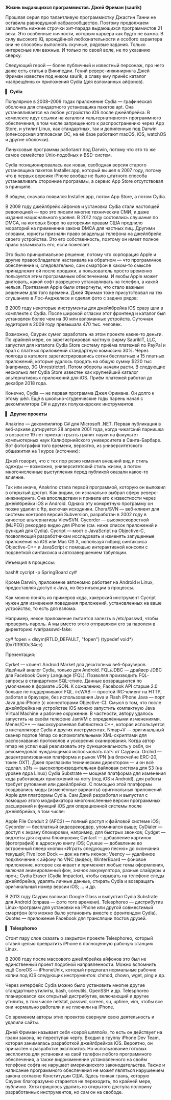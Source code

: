 __Жизнь выдающихся программистов. Джей Фриман (saurik)__



Прошлая серия про талантливую программистку Джастин Танни не оставила равнодушной хабрасообщество. Поэтому продолжаем заполнять нижние строчки хит-парада выдающихся программистов 21 века. Это особенные личности, которым карьера как будто не важна. В силу высокого IQ, врождённой любознательности и особого характера они не способны выполнять скучные, рядовые задания. Только интересные или важные. И только по своей воле, не по указанию сверху.

Следующий герой — более публичный и известный персонаж, про него даже есть статья в Википедии. Гений реверс-инжиниринга Джей Фриман известен под ником saurik, а славу ему принёс каталог «запрещённых» приложений Cydia (для взломанных айфонов).

__▍ Cydia__

Популярное в 2008–2009 годах приложение Cydia — графическая оболочка для стандартного установщика пакетов apt. Она устанавливается на любое устройство iOS после джейлбрейка. В комплекте идут ссылки на каталоги «альтернативного» программного обеспечения, в том числе запрещенного к распространению через App Store, и утилит Linux, как стандартных, так и допиленных под Darwin (опенсорсная эппловская ОС, на её базе работают macOS, iOS, watchOS и другие оболочки).

Линуксовые программы работают под Darwin, потому что это то же самое семейство Unix-подобных и BSD-систем.

Cydia позиционировалась как новая, свободная версия старого установщика пакетов Installer.app, который вышел в 2007 году, потому что в первых версиях iPhone вообще не было штатного способа устанавливать сторонние программы, а сервис App Store отсутствовал в принципе.

В общем, сначала появился Installer.app, потом App Store, а потом Cydia.


В 2009 году джейлбрейк айфонов и установка Cydia стали настоящей революцией — про это писали многие технические СМИ, и даже издания национального уровня. В 2012 году состоялись слушания по DMCA, на которых Бюро по авторским правам США продлило мораторий на применение закона DMCA для частных лиц. Другими словами, юристы признали право владельца телефона на джейлбрейк своего устройства. Это его собственность, поэтому он имеет полное право взламывать его, если пожелает.

Это было принципиальное решение, потому что корпорация Apple и другие правообладатели настаивала на обратном — что программное обеспечение и, следовательно, сам смартфон в каком-то смысле принадлежит ей после продажи, а пользователь просто временно пользуется этим программным обеспечением. И якобы Apple может диктовать, какой софт разрешено устанавливать на телефон, а какой нельзя. Притязания Apple были отвергнуты, что стало важным решением для того времени. Джей Фриман тоже присутствовал на тех слушаниях в Лос-Анджелесе и сделал фото с задних рядов:


В 2009 году некоторые инструменты для джейлбрейка iOS сразу шли в комплекте с Cydia. После широкой огласки этот фронтенд и каталог был установлен более чем на 30 млн взломанных устройств. Суточная аудитория в 2009 году превышала 470 тыс. человек.

Возможно, Саурик сумел заработать на этом проекте какие-то деньги. По крайней мере, он зарегистрировал частную фирму SaurikIT, LLC, запустил для каталога Cydia Store систему приёма платежей по PayPal и брал с платных приложений стандартную комиссию 30%. Через полгода в каталоге зарегистрировались сотни бесплатных и 15 платных приложений, которые удалось продать на общую сумму $220 тыс (например, 3G Unrestrictor). Потом обороты начали расти. В следующие несколько лет Cydia Store известен как крупнейший каталог альтернативных приложений для iOS. Приём платежей работал до декабря 2018 года.

Конечно, Cydia — не первая программа Джея Фримана. Он долго к этому шёл. Ещё в школьно-студенческие годы парень начал с декомпилятора C# и других полухакерских инструментов.

__▍ Другие проекты__

Anakrino — декомпилятор C# для Microsoft .NET. Первая публикация в веб-архиве датируется 28 апреля 2001 года, когда чикагский парнишка в возрасте 19 лет приехал грызть гранит науки на факультет компьютерных наук Калифорнийского университета в Санта-Барбаре. Вот фотография того времени, вероятно, из университетского общежития на 1 курсе (источник):


Джей говорит, что с тех пор резко изменил внешний вид и стиль одежды — возможно, университетский стиль жизни, а потом многочисленные выступления перед публикой оказали какое-то влияние.

Так или иначе, Anakrino стала первой программой, которую он выложил в открытый доступ. Как видим, он изначально выбрал сферу реверс-инжиниринга. Она впоследствии и привела его к известности через джейлбрейки iOS и Android. Однако эту конкретную программу он позже удалил с ftp, включая исходники.
Chora/SVN — веб-клиент для системы контроля версий Subversion, разработан в 2002 году в качестве альтернативы ViewSVN.
Cycorder — высокоскоростной (MJPEG) рекордер видео для iPhone (см. ниже список приложений и функций для Cydia).
Cycript — мост с JavaScript на Objective-C, позволяющий разработчикам исследовать и изменять запущенные приложения на iOS или Mac OS X, используя гибрид синтаксиса Objective-C++ и JavaScript с помощью интерактивной консоли с подсветкой синтаксиса и автозавершением табуляции.

Инъекция в процессы:

bash# cycript -p SpringBoard
cy#

Кроме Darwin, приложение автономно работает на Android и Linux, предоставляя доступ к Java, но без инъекции в процессы.

Как можно понять из примеров кода, хакерский инструмент Cycript нужен для изменения поведения приложений, установленных на ваше устройство, то есть для взлома.

Например, некое приложение пытается залезть в /etc/passwd, чтобы проверить пароль. А мы вместо этого отправляем его за паролем в директорию /var/passwd-fake:

cy# fopen = dlsym(RTLD_DEFAULT, "fopen")
(typedef void*)(0x7fff900c34ec)

Презентация:



Cyrket — клиент Android Market для десктопных веб-браузеров. Идейный аналог Cydia, только для Android.
FQL/JDBC — драйвер JDBC для Facebook Query Language (FQL). Позволял производить FQL-запросы в стандартном SQL-стиле. Данные возвращаются по умолчанию в формате JSON. К сожалению, Facebook API старше 2.0 больше пе поддерживают FQL.
ircWAB — простой IRC-клиент на HTTP, работал в браузере, без использования Java и Flash
iPhone Java — порт Java для iPhone (с коннекторами Objective-C). Смысл в том, что после джейлбрейка на устройстве iOS можно запустить компактную Java Virtual Machine и рабочее окружение. В частности, автору удалось запустить на своём телефоне JamVM с определёнными изменениями.
Menes/C++ — высокоуровневая библиотека C++, которая используется в инсталляторе Cydia и других инструментах.
Nmap+V — оригинальный сканер портов Nmap со вспомогательными XML-скриптами для распознавания протоколов и ускорения сканирования. Когда автор nmap не успел ещё реализовать эту функциональность у себя, он рекомендовал нуждающимся использовать патч от Саурика.
Orchid — децентрализованная платформа и рынок VPN (на блокчейне ERC-20, токен OXT). Джея пригласили техническим директором — и он всё сделал.
s3fs — высокопроизводительная файловая система для S3 (на уровне ядра Linux)
Cydia Substrate — мощная платформа для изменения кода работающих приложений на лету (под iOS и Android), для работы требует рутования или джейлбрейка. С помощью этой платформы создавались моды (изменённые варианты) оригинальных приложений Apple для платформы Cydia. Сам Джей разработал и выпустил с помощью этого модификатора многочисленные версии программных расширений и функций iOS для операционной системы после джейлбрейка, в том числе:

Apple File Conduit 2 (AFC2) — полный доступ к файловой системе iOS;
Cycorder — бесплатный видеорекордер, упоминался выше;
CyDialer — доступ к экрану блокировки, например, для быстрых звонков;
Cydget — виджеты для экрана блокировки;
Cyntact — добавление картинок (фотографий) в адресную книгу iOS;
Cyueue — добавление во встроенный плеер кнопки «Играть следующую песню» до окончания текущей;
Five Icon Dock — док на пять иконок;
Veency — удалённое подключение к айфону по VNC (видео);
WinterBoard — фоновое приложение, которое скачивает и применяет любые темы оформления, включая анимированный фон, значок аккумулятора, разные слайдеры и проч.;
Cydia Eraser (Cydia Impactor), чтобы скрывать на телефоне следы джейлбрейка, удалять личные данные, стирать Cydia и возвращать оригинальный номер версии iOS;
… и др.

В 2013 году Саурик взломал Google Glass и выпустил Cydia Substrate для Android (справа — фото того времени).
Telesphoreo — дистрибутив Linux-программ для установки на iPhone или другой совместимый смартфон (его можно было установить вместе с фронтендом Cydia).
Quotes — приложение Facebook для трансляции постов друзей.

__▍ Telesphoreo__

Стоит пару слов сказать о закрытом проекте Telesphoreo, который ставил целью превратить iPhone в полноценную рабочую станцию Linux.

В 2008 году после массового джейлбрейка айфонов это был не единственный проект подобной направленности. Можно вспомнить ещё CoreOS — iPhoneUnix, который предлагал нормальные рабочие копии под iOS следующих инструментов: chmod, chown, wget, ping и др.

Через интерфейс Cydia можно было установить многие другие стандартные утилиты, bash, coreutils, OpenSSH и др. Telesphoreo планировался как открытый дистрибутив, включающий и другие утилиты, в том числе netstat, passwd, screen, su, uptime, vim, чтобы все они нормально работали и не глючили на iPhone.

Со временем авторы этих проектов свернули свою деятельность и удалили сайты.


Джей Фриман называет себя «серой шляпой», то есть он действует на грани закона, не переступая черту. Входил в группу iPhone Dev Team, которая занималась разработкой джейлбрейков iOS. Вероятно, он причастен к разработке эксплоитов. Но использование готовых эксплоитов для установки на свой телефон любого программного обеспечения, а также видоизменение установленного на своём телефоне софта не нарушает американского законодательства. Также и написание программного обеспечения не может являться нарушением закона согласно Конституции США. Здесь тонкая грань, которую Саурик благоразумно старается не переходить, по крайней мере, публично. Хотя пришлось удалить из открытого доступа половину разработанных инструментов, но сам он на свободе.